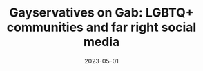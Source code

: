 ---
types: ["publication"]
date: 2023-05-01
layout: publication
publication_types: "conference presentation"
title: "Gayservatives on Gab: LGBTQ+ communities and far right social media"
co-authors: ["Evan Brody","Mehroz Sajjad"]
outlets: ["Society for Cinema and Media Studies"]
projects: ["LGBTQ communities on far-right social media"]
topics: ["far-right social media","Gab","LGBTQ+"]
methods: ["digital methods","webscraping","critical discourse analysis"]
link: ""
link_type: "" 
summary: ""
citation: 'Brody, E., <strong>Greenhalgh</strong>, S. P., & Sajjad, M. (2023, May). <em>Gayservatives on Gab: LGBTQ+ communities and far right social media</em>. Paper presented at the 2023 annual International Communication Association conference.'
---